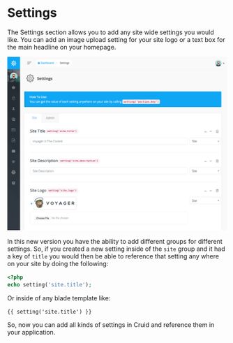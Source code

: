 # Settings

The Settings section allows you to add any site wide settings you would like. You can add an image upload setting for your site logo or a text box for the main headline on your homepage.

![](../.gitbook/assets/settings.png)

In this new version you have the ability to add different groups for different settings. So, if you created a new setting inside of the `site` group and it had a key of `title` you would then be able to reference that setting any where on your site by doing the following:

```php
<?php
echo setting('site.title');
```

Or inside of any blade template like:

```text
{{ setting('site.title') }}
```

So, now you can add all kinds of settings in Cruid and reference them in your application.


